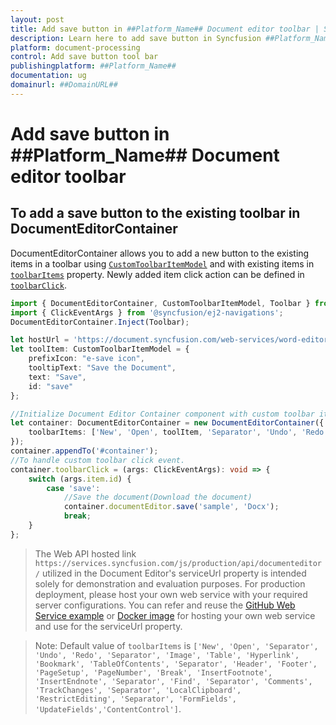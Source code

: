 ```yaml
---
layout: post
title: Add save button in ##Platform_Name## Document editor toolbar | Syncfusion
description: Learn here to add save button in Syncfusion ##Platform_Name## Document editor control of Syncfusion Essential JS 2 and more.
platform: document-processing
control: Add save button tool bar 
publishingplatform: ##Platform_Name##
documentation: ug
domainurl: ##DomainURL##
---
```


# Add save button in ##Platform_Name## Document editor toolbar

## To add a save button to the existing toolbar in DocumentEditorContainer

DocumentEditorContainer allows you to add a new button to the existing items in a toolbar using [`CustomToolbarItemModel`](../../api/document-editor/customToolbarItemModel/) and with existing items in [`toolbarItems`](../../api/document-editor-container/#toolbaritems) property. Newly added item click action can be defined in [`toolbarClick`](../../api/toolbar/clickEventArgs/).

 
```ts
import { DocumentEditorContainer, CustomToolbarItemModel, Toolbar } from '@syncfusion/ej2-documenteditor';
import { ClickEventArgs } from '@syncfusion/ej2-navigations';
DocumentEditorContainer.Inject(Toolbar);

let hostUrl = 'https://document.syncfusion.com/web-services/word-editor/api/documenteditor/';
let toolItem: CustomToolbarItemModel = {
    prefixIcon: "e-save icon",
    tooltipText: "Save the Document",
    text: "Save",
    id: "save"
};

//Initialize Document Editor Container component with custom toolbar item.
let container: DocumentEditorContainer = new DocumentEditorContainer({
    toolbarItems: ['New', 'Open', toolItem, 'Separator', 'Undo', 'Redo', 'Separator', 'Image', 'Table', 'Hyperlink', 'Bookmark', 'TableOfContents', 'Separator', 'Header', 'Footer', 'PageSetup', 'PageNumber', 'Break', 'InsertFootnote', 'InsertEndnote', 'Separator', 'Find', 'Separator', 'Comments', 'TrackChanges', 'Separator', 'LocalClipboard', 'RestrictEditing', 'Separator', 'FormFields', 'UpdateFields','ContentControl'], serviceUrl:hostUrl, height:'590px',
});
container.appendTo('#container');
//To handle custom toolbar click event.
container.toolbarClick = (args: ClickEventArgs): void => {
    switch (args.item.id) {
        case 'save':
            //Save the document(Download the document)
            container.documentEditor.save('sample', 'Docx');
            break;
    }
};

```
> The Web API hosted link `https://services.syncfusion.com/js/production/api/documenteditor/` utilized in the Document Editor's serviceUrl property is intended solely for demonstration and evaluation purposes. For production deployment, please host your own web service with your required server configurations. You can refer and reuse the [GitHub Web Service example](https://github.com/SyncfusionExamples/EJ2-DocumentEditor-WebServices) or [Docker image](https://hub.docker.com/r/syncfusion/word-processor-server) for hosting your own web service and use for the serviceUrl property.

>Note: Default value of `toolbarItems` is `['New', 'Open', 'Separator', 'Undo', 'Redo', 'Separator', 'Image', 'Table', 'Hyperlink', 'Bookmark', 'TableOfContents', 'Separator', 'Header', 'Footer', 'PageSetup', 'PageNumber', 'Break', 'InsertFootnote', 'InsertEndnote', 'Separator', 'Find', 'Separator', 'Comments', 'TrackChanges', 'Separator', 'LocalClipboard', 'RestrictEditing', 'Separator', 'FormFields', 'UpdateFields','ContentControl']`.